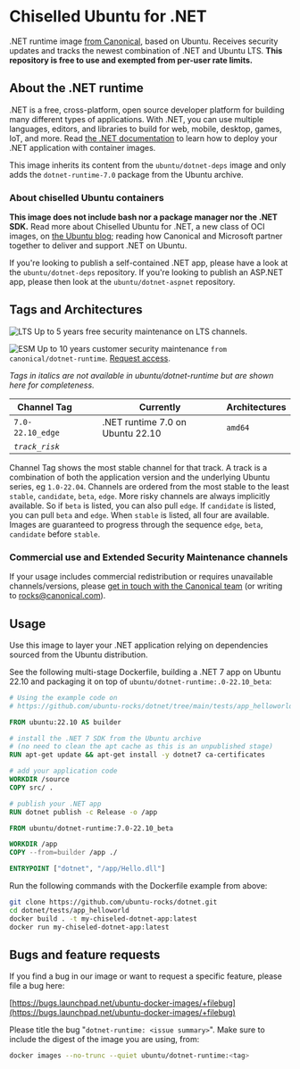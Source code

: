 # Chiselled Ubuntu for .NET

.NET runtime image [from Canonical](https://ubuntu.com/security/docker-images), based on Ubuntu. Receives security updates and tracks the newest combination of .NET and Ubuntu LTS.
**This repository is free to use and exempted from per-user rate limits.**


## About the .NET runtime

.NET is a free, cross-platform, open source developer platform for building many different types of applications. With .NET, you can use multiple languages, editors, and libraries to build for web, mobile, desktop, games, IoT, and more.
Read [the .NET documentation](https://docs.microsoft.com/en-us/dotnet/core/deploying/) to learn how to deploy your .NET application with container images.

This image inherits its content from the `ubuntu/dotnet-deps` image and only adds the `dotnet-runtime-7.0` package from the Ubuntu archive.

### About chiselled Ubuntu containers

**This image does not include bash nor a package manager nor the .NET SDK.**
Read more about Chiselled Ubuntu for .NET, a new class of OCI images, on [the Ubuntu blog](https://ubuntu.com/blog/install-dotnet-on-ubuntu); reading how Canonical and Microsoft partner together to deliver and support .NET on Ubuntu.

If you're looking to publish a self-contained .NET app, please have a look at the `ubuntu/dotnet-deps` repository.
If you're looking to publish an ASP.NET app, please then look at the `ubuntu/dotnet-aspnet` repository.


## Tags and Architectures
![LTS](https://assets.ubuntu.com/v1/0a5ff561-LTS%402x.png?h=17)
Up to 5 years free security maintenance on LTS channels.

![ESM](https://assets.ubuntu.com/v1/572f3fbd-ESM%402x.png?h=17)
Up to 10 years customer security maintenance `from canonical/dotnet-runtime`. [Request access](https://ubuntu.com/security/docker-images#get-in-touch).

_Tags in italics are not available in ubuntu/dotnet-runtime but are shown here for completeness._

| Channel Tag | | | Currently | Architectures |
|---|---|---|---|---|
 | `7.0-22.10_edge` &nbsp;&nbsp; |  | | .NET runtime 7.0 on Ubuntu&nbsp;22.10&nbsp;| `amd64` |
| _`track_risk`_ |

Channel Tag shows the most stable channel for that track. A track is a combination of both the application version and the underlying Ubuntu series, eg `1.0-22.04`.
Channels are ordered from the most stable to the least `stable`, `candidate`, `beta`, `edge`. More risky channels are always implicitly available. So if `beta` is listed, you can also pull `edge`. If `candidate` is listed, you can pull `beta` and `edge`. When `stable` is listed, all four are available. Images are guaranteed to progress through the sequence `edge`, `beta`, `candidate` before `stable`.

### Commercial use and Extended Security Maintenance channels
If your usage includes commercial redistribution or requires unavailable channels/versions, please [get in touch with the Canonical team](https://ubuntu.com/security/docker-images#get-in-touch) (or writing to rocks@canonical.com).

## Usage

Use this image to layer your .NET application relying on dependencies sourced from the Ubuntu distribution.

See the following multi-stage Dockerfile, building a .NET 7 app on Ubuntu 22.10
and packaging it on top of `ubuntu/dotnet-runtime:.0-22.10_beta`:

```Dockerfile
# Using the example code on
# https://github.com/ubuntu-rocks/dotnet/tree/main/tests/app_helloworld-self-contained/

FROM ubuntu:22.10 AS builder

# install the .NET 7 SDK from the Ubuntu archive
# (no need to clean the apt cache as this is an unpublished stage)
RUN apt-get update && apt-get install -y dotnet7 ca-certificates

# add your application code
WORKDIR /source
COPY src/ .

# publish your .NET app
RUN dotnet publish -c Release -o /app

FROM ubuntu/dotnet-runtime:7.0-22.10_beta

WORKDIR /app
COPY --from=builder /app ./

ENTRYPOINT ["dotnet", "/app/Hello.dll"]
```

Run the following commands with the Dockerfile example from above:

```sh
git clone https://github.com/ubuntu-rocks/dotnet.git
cd dotnet/tests/app_helloworld
docker build . -t my-chiseled-dotnet-app:latest
docker run my-chiseled-dotnet-app:latest
```

<!-- 
#### Parameters

| Parameter | Description |
|---|---|
| `-e TZ=UTC` | Timezone. | -->

## Bugs and feature requests

If you find a bug in our image or want to request a specific feature, please file a bug here:

[https://bugs.launchpad.net/ubuntu-docker-images/+filebug](https://bugs.launchpad.net/ubuntu-docker-images/+filebug)

Please title the bug "`dotnet-runtime: <issue summary>`". Make sure to include the digest of the image you are using, from:

```sh
docker images --no-trunc --quiet ubuntu/dotnet-runtime:<tag>
```

